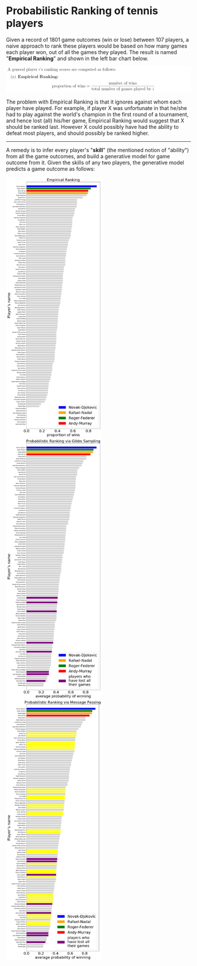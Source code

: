 # Probabilistic Ranking of tennis players

Given a record of 1801 game outcomes (win or lose) between 107 players, a naive approach to rank these players would be based on how many games each player won, out of all the games they played. The result is named "**Empirical Ranking**" and shown in the left bar chart below.

<p align="center">
  <img width=700 src="demo_images/ranking_cals_emp.png" >
</p>

The problem with Empirical Ranking is that it ignores against whom each player have played. For example, if player X was unfortunate in that he/she had to play against the world's champion in the first round of a tournament, and hence lost (all) his/her game, Empirical Ranking would suggest that X should be ranked last. However X could possibly have had the ability to defeat most players, and should possibly be ranked higher.

---

A remedy is to infer every player's "**skill**" (the mentioned notion of "ability") from all the game outcomes, and build a generative model for game outcome from it. Given the skills of any two players, the generative model predicts a game outcome as follows:

<!-- <p float="center">
  <img align="middle" width=260 src="demo_images/ranking_cals_emp.png" \>
</p> -->

<p float="center">
  <img align="middle" width=260 src="demo_images/e_empirical.jpg" \>
  <img align="middle" width=260 src="demo_images/e_Gibbs.jpg" \>
  <img align="middle" width=260 src="demo_images/e_MP.jpg" \>
</p>
